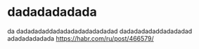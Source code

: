 # dadadadadada
da
dadadadaddadadadadadadadadad dadadadadaddadadadad adadadadadada
https://habr.com/ru/post/466579/
